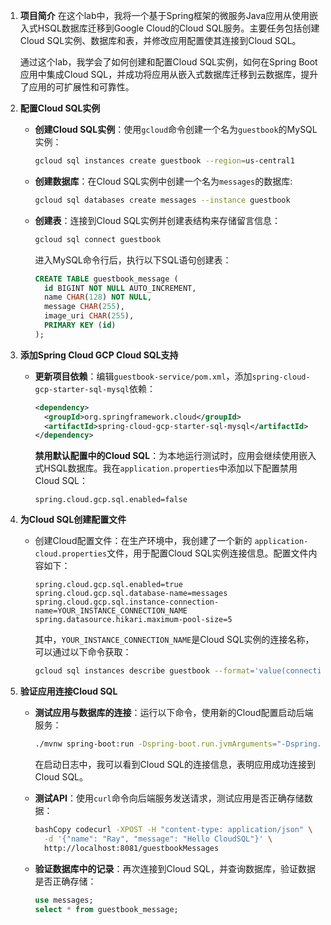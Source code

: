 1. **项目简介**
   在这个lab中，我将一个基于Spring框架的微服务Java应用从使用嵌入式HSQL数据库迁移到Google Cloud的Cloud SQL服务。主要任务包括创建Cloud SQL实例、数据库和表，并修改应用配置使其连接到Cloud SQL。

   通过这个lab，我学会了如何创建和配置Cloud SQL实例，如何在Spring Boot应用中集成Cloud SQL，并成功将应用从嵌入式数据库迁移到云数据库，提升了应用的可扩展性和可靠性。

2. **配置Cloud SQL实例**

   - **创建Cloud SQL实例**：使用`gcloud`命令创建一个名为`guestbook`的MySQL实例：

     ```bash
     gcloud sql instances create guestbook --region=us-central1
     ```

   - **创建数据库**：在Cloud SQL实例中创建一个名为`messages`的数据库:

     ```bash
     gcloud sql databases create messages --instance guestbook
     ```

   - **创建表**：连接到Cloud SQL实例并创建表结构来存储留言信息：

     ```bash
     gcloud sql connect guestbook
     ```

     进入MySQL命令行后，执行以下SQL语句创建表：

     ```sql
     CREATE TABLE guestbook_message (
       id BIGINT NOT NULL AUTO_INCREMENT,
       name CHAR(128) NOT NULL,
       message CHAR(255),
       image_uri CHAR(255),
       PRIMARY KEY (id)
     );
     ```

3. **添加Spring Cloud GCP Cloud SQL支持**

   - **更新项目依赖**：编辑`guestbook-service/pom.xml`，添加`spring-cloud-gcp-starter-sql-mysql`依赖：

     ```xml
     <dependency>
       <groupId>org.springframework.cloud</groupId>
       <artifactId>spring-cloud-gcp-starter-sql-mysql</artifactId>
     </dependency>
     ```

     **禁用默认配置中的Cloud SQL**：为本地运行测试时，应用会继续使用嵌入式HSQL数据库。我在`application.properties`中添加以下配置禁用Cloud SQL：

     ```properties
     spring.cloud.gcp.sql.enabled=false
     ```

4. **为Cloud SQL创建配置文件**

   - 创建Cloud配置文件：在生产环境中，我创建了一个新的 `application-cloud.properties`文件，用于配置Cloud SQL实例连接信息。配置文件内容如下：

     ```properties
     spring.cloud.gcp.sql.enabled=true
     spring.cloud.gcp.sql.database-name=messages
     spring.cloud.gcp.sql.instance-connection-name=YOUR_INSTANCE_CONNECTION_NAME
     spring.datasource.hikari.maximum-pool-size=5
     ```

     其中，`YOUR_INSTANCE_CONNECTION_NAME`是Cloud SQL实例的连接名称，可以通过以下命令获取：

     ```bash
     gcloud sql instances describe guestbook --format='value(connectionName)'
     ```

5. **验证应用连接Cloud SQL**

   - **测试应用与数据库的连接**：运行以下命令，使用新的Cloud配置启动后端服务：

     ```bash
     ./mvnw spring-boot:run -Dspring-boot.run.jvmArguments="-Dspring.profiles.active=cloud"
     ```

     在启动日志中，我可以看到Cloud SQL的连接信息，表明应用成功连接到Cloud SQL。

   - **测试API**：使用`curl`命令向后端服务发送请求，测试应用是否正确存储数据：

     ```bash
     bashCopy codecurl -XPOST -H "content-type: application/json" \
       -d '{"name": "Ray", "message": "Hello CloudSQL"}' \
       http://localhost:8081/guestbookMessages
     ```

   - **验证数据库中的记录**：再次连接到Cloud SQL，并查询数据库，验证数据是否正确存储：

     ```sql
     use messages;
     select * from guestbook_message;
     ```